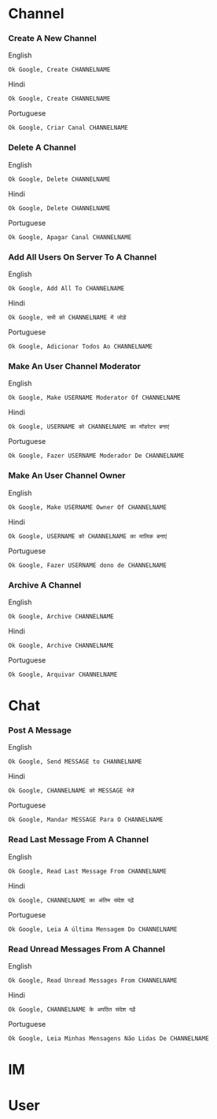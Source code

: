 # Channel

### Create A New Channel

English

```
Ok Google, Create CHANNELNAME
```

Hindi

```
Ok Google, Create CHANNELNAME
```

Portuguese

```
Ok Google, Criar Canal CHANNELNAME
```

### Delete A Channel

English

```
Ok Google, Delete CHANNELNAME
```

Hindi

```
Ok Google, Delete CHANNELNAME
```

Portuguese

```
Ok Google, Apagar Canal CHANNELNAME
```

### Add All Users On Server To A Channel

English

```
Ok Google, Add All To CHANNELNAME
```

Hindi

```
Ok Google, सभी को CHANNELNAME में जोड़ें
```

Portuguese

```
Ok Google, Adicionar Todos Ao CHANNELNAME
```

### Make An User Channel Moderator

English

```
Ok Google, Make USERNAME Moderator Of CHANNELNAME
```

Hindi

```
Ok Google, USERNAME को CHANNELNAME का मॉडरेटर बनाएं
```

Portuguese

```
Ok Google, Fazer USERNAME Moderador De CHANNELNAME
```

### Make An User Channel Owner

English

```
Ok Google, Make USERNAME Owner Of CHANNELNAME
```

Hindi

```
Ok Google, USERNAME को CHANNELNAME का मालिक बनाएं
```

Portuguese

```
Ok Google, Fazer USERNAME dono de CHANNELNAME
```

### Archive A Channel

English

```
Ok Google, Archive CHANNELNAME
```

Hindi

```
Ok Google, Archive CHANNELNAME
```

Portuguese

```
Ok Google, Arquivar CHANNELNAME
```

# Chat

### Post A Message

English

```
Ok Google, Send MESSAGE to CHANNELNAME
```

Hindi

```
Ok Google, CHANNELNAME को MESSAGE भेजें
```

Portuguese

```
Ok Google, Mandar MESSAGE Para O CHANNELNAME
```

### Read Last Message From A Channel

English

```
Ok Google, Read Last Message From CHANNELNAME
```

Hindi

```
Ok Google, CHANNELNAME का अंतिम संदेश पढ़ें
```

Portuguese

```
Ok Google, Leia A última Mensagem Do CHANNELNAME
```

### Read Unread Messages From A Channel

English

```
Ok Google, Read Unread Messages From CHANNELNAME
```

Hindi

```
Ok Google, CHANNELNAME के अपठित संदेश पढ़ें
```

Portuguese

```
Ok Google, Leia Minhas Mensagens Não Lidas De CHANNELNAME
```

# IM

# User
